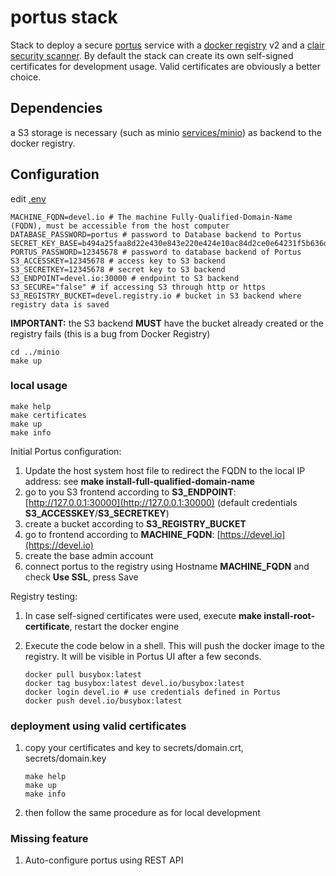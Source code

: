 # portus stack

Stack to deploy a secure [portus](http://port.us.org/) service with a [docker registry](https://docs.docker.com/registry/) v2 and a [clair security scanner](https://coreos.com/clair/docs/latest/).
By default the stack can create its own self-signed certificates for development usage. Valid certificates are obviously a better choice.

## Dependencies

a S3 storage is necessary (such as minio [services/minio](services/minio)) as backend to the docker registry.

## Configuration

edit [.env](.env)

```console
MACHINE_FQDN=devel.io # The machine Fully-Qualified-Domain-Name (FQDN), must be accessible from the host computer
DATABASE_PASSWORD=portus # password to Database backend to Portus
SECRET_KEY_BASE=b494a25faa8d22e430e843e220e424e10ac84d2ce0e64231f5b636d21251eb6d267adb042ad5884cbff0f3891bcf911bdf8abb3ce719849ccda9a4889249e5c2
PORTUS_PASSWORD=12345678 # password to database backend of Portus
S3_ACCESSKEY=12345678 # access key to S3 backend
S3_SECRETKEY=12345678 # secret key to S3 backend
S3_ENDPOINT=devel.io:30000 # endpoint to S3 backend
S3_SECURE="false" # if accessing S3 through http or https
S3_REGISTRY_BUCKET=devel.registry.io # bucket in S3 backend where registry data is saved
```

**IMPORTANT:** the S3 backend **MUST** have the bucket already created or the registry fails (this is a bug from Docker Registry)

```console
cd ../minio
make up
```

### local usage

```console
make help
make certificates
make up
make info
```

Initial Portus configuration:

1. Update the host system host file to redirect the FQDN to the local IP address: see __make install-full-qualified-domain-name__
2. go to you S3 frontend according to __S3_ENDPOINT__: [http://127.0.0.1:30000](http://127.0.0.1:30000) (default credentials __S3_ACCESSKEY__/__S3_SECRETKEY__)
3. create a bucket according to __S3_REGISTRY_BUCKET__
4. go to frontend according to __MACHINE_FQDN__: [https://devel.io](https://devel.io)
5. create the base admin account
6. connect portus to the registry using Hostname __MACHINE_FQDN__ and check __Use SSL__, press Save

Registry testing:

 1. In case self-signed certificates were used, execute __make install-root-certificate__, restart the docker engine
 2. Execute the code below in a shell. This will push the docker image to the registry. It will be visible in Portus UI after a few seconds.

    ```console
    docker pull busybox:latest
    docker tag busybox:latest devel.io/busybox:latest
    docker login devel.io # use credentials defined in Portus
    docker push devel.io/busybox:latest
    ```

### deployment using valid certificates

1. copy your certificates and key to secrets/domain.crt, secrets/domain.key

    ```console
    make help
    make up
    make info
    ```

2. then follow the same procedure as for local development

### Missing feature

1. Auto-configure portus using REST API
